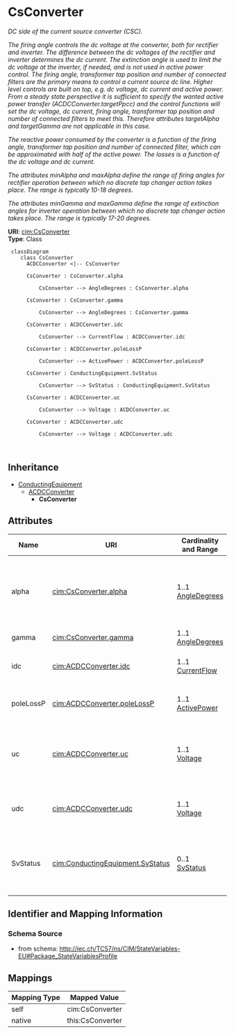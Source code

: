 # CsConverter


_DC side of the current source converter (CSC)._

_The firing angle controls the dc voltage at the converter, both for rectifier and inverter. The difference between the dc voltages of the rectifier and inverter determines the dc current. The extinction angle is used to limit the dc voltage at the inverter, if needed, and is not used in active power control. The firing angle, transformer tap position and number of connected filters are the primary means to control a current source dc line. Higher level controls are built on top, e.g. dc voltage, dc current and active power. From a steady state perspective it is sufficient to specify the wanted active power transfer (ACDCConverter.targetPpcc) and the control functions will set the dc voltage, dc current, firing angle, transformer tap position and number of connected filters to meet this. Therefore attributes targetAlpha and targetGamma are not applicable in this case._

_The reactive power consumed by the converter is a function of the firing angle, transformer tap position and number of connected filter, which can be approximated with half of the active power. The losses is a function of the dc voltage and dc current._

_The attributes minAlpha and maxAlpha define the range of firing angles for rectifier operation between which no discrete tap changer action takes place. The range is typically 10-18 degrees._

_The attributes minGamma and maxGamma define the range of extinction angles for inverter operation between which no discrete tap changer action takes place. The range is typically 17-20 degrees._





**URI**: [cim:CsConverter](http://iec.ch/TC57/CIM100#CsConverter)<br />
**Type**: Class




```mermaid
 classDiagram
    class CsConverter
      ACDCConverter <|-- CsConverter
      
      CsConverter : CsConverter.alpha
        
          CsConverter --> AngleDegrees : CsConverter.alpha
        
      CsConverter : CsConverter.gamma
        
          CsConverter --> AngleDegrees : CsConverter.gamma
        
      CsConverter : ACDCConverter.idc
        
          CsConverter --> CurrentFlow : ACDCConverter.idc
        
      CsConverter : ACDCConverter.poleLossP
        
          CsConverter --> ActivePower : ACDCConverter.poleLossP
        
      CsConverter : ConductingEquipment.SvStatus
        
          CsConverter --> SvStatus : ConductingEquipment.SvStatus
        
      CsConverter : ACDCConverter.uc
        
          CsConverter --> Voltage : ACDCConverter.uc
        
      CsConverter : ACDCConverter.udc
        
          CsConverter --> Voltage : ACDCConverter.udc
        
      
```





## Inheritance
* [ConductingEquipment](ConductingEquipment.md)
    * [ACDCConverter](ACDCConverter.md)
        * **CsConverter**



## Attributes


| Name | URI | Cardinality and Range | Description | Inheritance |
| ---  | --- | --- | --- | --- |
| alpha | [cim:CsConverter.alpha](http://iec.ch/TC57/CIM100#CsConverter.alpha) | 1..1 <br />  [AngleDegrees](AngleDegrees.md)  | Firing angle that determines the dc voltage at the converter dc terminal | direct |
| gamma | [cim:CsConverter.gamma](http://iec.ch/TC57/CIM100#CsConverter.gamma) | 1..1 <br />  [AngleDegrees](AngleDegrees.md)  | Extinction angle | direct |
| idc | [cim:ACDCConverter.idc](http://iec.ch/TC57/CIM100#ACDCConverter.idc) | 1..1 <br />  [CurrentFlow](CurrentFlow.md)  | Converter DC current, also called Id | [ACDCConverter](ACDCConverter.md) |
| poleLossP | [cim:ACDCConverter.poleLossP](http://iec.ch/TC57/CIM100#ACDCConverter.poleLossP) | 1..1 <br />  [ActivePower](ActivePower.md)  | The active power loss at a DC Pole  | [ACDCConverter](ACDCConverter.md) |
| uc | [cim:ACDCConverter.uc](http://iec.ch/TC57/CIM100#ACDCConverter.uc) | 1..1 <br />  [Voltage](Voltage.md)  | Line-to-line converter voltage, the voltage at the AC side of the valve | [ACDCConverter](ACDCConverter.md) |
| udc | [cim:ACDCConverter.udc](http://iec.ch/TC57/CIM100#ACDCConverter.udc) | 1..1 <br />  [Voltage](Voltage.md)  | Converter voltage at the DC side, also called Ud | [ACDCConverter](ACDCConverter.md) |
| SvStatus | [cim:ConductingEquipment.SvStatus](http://iec.ch/TC57/CIM100#ConductingEquipment.SvStatus) | 0..1 <br />  [SvStatus](SvStatus.md)  | The status state variable associated with this conducting equipment | [ConductingEquipment](ConductingEquipment.md) |









## Identifier and Mapping Information







### Schema Source


* from schema: http://iec.ch/TC57/ns/CIM/StateVariables-EU#Package_StateVariablesProfile





## Mappings

| Mapping Type | Mapped Value |
| ---  | ---  |
| self | cim:CsConverter |
| native | this:CsConverter |




